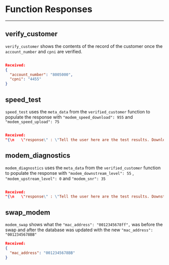 # Function Responses
----------------------


verify_customer
-----------------

`verify_customer` shows the contents of the record of the customer once the `account_number` and `cpni` are verified.

```json

Received:
{
  "account_number": "8005000",
  "cpni": "4455"
}
```

speed_test
-----------------

`speed_test` uses the `meta_data` from the `verified_customer` function to populate the response with `"modem_speed_download": 955` and `"modem_speed_upload": 75`

```json

Received:
"{\n   \"response\" : \"Tell the user here are the test results. Download speed: 955 megabits, Upload speed: 75 megabits\"\n}\n"
```

modem_diagnostics
-------------------

`modem_diagnostics` uses the `meta_data` from the `verified_customer` function to populate the response with `"modem_downstream_level": 55` , `"modem_upstream_level": 0` and `"modem_snr": 35`

```json

Received:
"{\n   \"response\" : \"Tell the user here are the test results. Downstream level: 55, Upstream level: 0, Modem SNR: 35\"\n}\n"
```

swap_modem
------------

`modem_swap` shows what the `"mac_address": "0012345678ff",` was before the swap and after the database was updated with the new `"mac_address": "0012345678BB"`

```json
Received:
{
  "mac_address": "0012345678BB"
}


```




